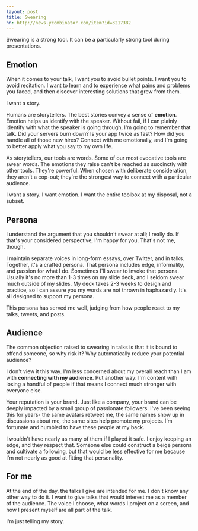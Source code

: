 ```yaml
---
layout: post
title: Swearing
hn: http://news.ycombinator.com/item?id=3217382
---
```


Swearing is a strong tool. It can be a particularly strong tool during
presentations.

## Emotion

When it comes to your talk, I want you to avoid bullet points. I want you to
avoid recitation. I want to learn and to experience what pains and problems you
faced, and then discover interesting solutions that grew from them.

I want a story.

Humans are storytellers. The best stories convey a sense of **emotion**.
Emotion helps us identify with the speaker. Without fail, if I can plainly
identify with what the speaker is going through, I'm going to remember that
talk. Did your servers burn down? Is your app twice as fast? How did you handle
all of those new hires? Connect with me emotionally, and I'm going to better
apply what you say to my own life.

As storytellers, our tools are words. Some of our most evocative  tools are
swear words. The emotions they raise can't be reached as succinctly with other
tools. They're powerful. When chosen with deliberate consideration, they aren't
a cop-out; they're the strongest way to connect with a particular audience.

I want a story. I want emotion. I want the entire toolbox at my disposal, not a
subset.

## Persona

I understand the argument that you shouldn't swear at all; I really do. If
that's your considered perspective, I'm happy for you. That's not me, though.

I maintain separate voices in long-form essays, over Twitter, and in talks.
Together, it's a crafted persona. That persona includes edge, informality, and
passion for what I do. Sometimes I'll swear to invoke that persona. Usually
it's no more than 1-3 times on my slide deck, and I seldom swear much outside
of my slides. My deck takes 2-3 weeks to design and practice, so I can assure
you my words are not thrown in haphazardly. It's all designed to support my
persona.

This persona has served me well, judging from how people react to my talks,
tweets, and posts.

## Audience

The common objection raised to swearing in talks is that it is bound to offend
someone, so why risk it? Why automatically reduce your potential audience?

I don't view it this way. I'm less concerned about my overall reach than I am
with **connecting with my audience**. Put another way: I'm content with losing
a handful of people if that means I connect much stronger with everyone else.

Your reputation is your brand. Just like a company, your brand can be deeply
impacted by a small group of passionate followers. I've been seeing this for
years- the same avatars retweet me, the same names show up in discussions about
me, the same sites help promote my projects. I'm fortunate and humbled to have
these people at my back.

I wouldn't have nearly as many of them if I played it safe. I enjoy keeping an
edge, and they respect that. Someone else could construct a beige persona and
cultivate a following, but that would be less effective for me because I'm not
nearly as good at fitting that personality.

## For me

At the end of the day, the talks I give are intended for me. I don't know any
other way to do it. I want to give talks that would interest me as a member of
the audience. The voice I choose, what words I project on a screen, and how I
present myself are all part of the talk.

I'm just telling my story.
